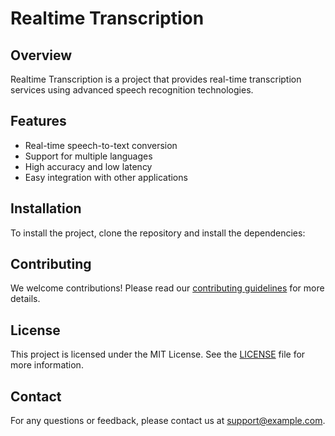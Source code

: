 # Realtime Transcription

## Overview

Realtime Transcription is a project that provides real-time transcription services using advanced speech recognition technologies.

## Features

- Real-time speech-to-text conversion
- Support for multiple languages
- High accuracy and low latency
- Easy integration with other applications

## Installation

To install the project, clone the repository and install the dependencies:

## Contributing

We welcome contributions! Please read our [contributing guidelines](CONTRIBUTING.md) for more details.

## License

This project is licensed under the MIT License. See the [LICENSE](LICENSE) file for more information.

## Contact

For any questions or feedback, please contact us at support@example.com.
